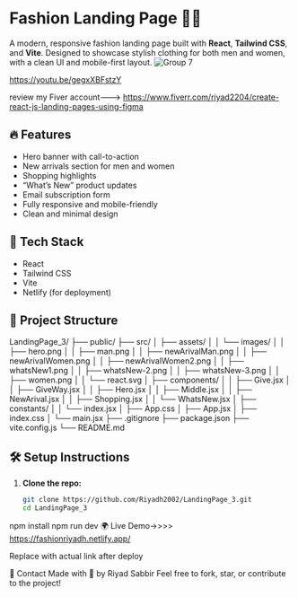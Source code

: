 # Fashion Landing Page 👕✨

A modern, responsive fashion landing page built with **React**, **Tailwind CSS**, and **Vite**. Designed to showcase stylish clothing for both men and women, with a clean UI and mobile-first layout.
![Group 7](https://github.com/user-attachments/assets/f8a4d643-ca98-4c39-bb13-8e8c5cc52641)

https://youtu.be/gegxXBFstzY


review my Fiver account---> https://www.fiverr.com/riyad2204/create-react-js-landing-pages-using-figma

## 🔥 Features

- Hero banner with call-to-action
- New arrivals section for men and women
- Shopping highlights
- “What’s New” product updates
- Email subscription form
- Fully responsive and mobile-friendly
- Clean and minimal design

## 🚀 Tech Stack

- React
- Tailwind CSS
- Vite
- Netlify (for deployment)

## 📁 Project Structure

LandingPage_3/
├── public/
├── src/
│ ├── assets/
│ │ └── images/
│ │ ├── hero.png
│ │ ├── man.png
│ │ ├── newArivalMan.png
│ │ ├── newArivalWomen.png
│ │ ├── newArivalWomen2.png
│ │ ├── whatsNew1.png
│ │ ├── whatsNew-2.png
│ │ ├── whatsNew-3.png
│ │ ├── women.png
│ │ └── react.svg
│ ├── components/
│ │ ├── Give.jsx
│ │ ├── GiveWay.jsx
│ │ ├── Hero.jsx
│ │ ├── Middle.jsx
│ │ ├── NewArival.jsx
│ │ ├── Shopping.jsx
│ │ └── WhatsNew.jsx
│ ├── constants/
│ │ └── index.jsx
│ ├── App.css
│ ├── App.jsx
│ ├── index.css
│ └── main.jsx
├── .gitignore
├── package.json
├── vite.config.js
└── README.md



## 🛠️ Setup Instructions

1. **Clone the repo:**
   ```bash
   git clone https://github.com/Riyadh2002/LandingPage_3.git
   cd LandingPage_3
npm install
npm run dev
🌍 Live Demo->>>>   https://fashionriyadh.netlify.app/

Replace with actual link after deploy

📧 Contact
Made with 💖 by Riyad Sabbir
Feel free to fork, star, or contribute to the project!

